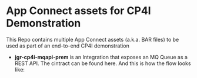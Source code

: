 # App Connect assets for CP4I Demonstration

This Repo contains multiple App Connect assets (a.k.a. BAR files) to be used as part of an end-to-end CP4I demonstration

* **jgr-cp4i-mqapi-prem** is an Integration that exposes an MQ Queue as a REST API. The cintract can be found here. And this is how the flow looks like:

